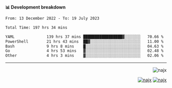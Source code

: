 <b>📊 Development breakdown</b>
<!--START_SECTION:waka-->

```txt
From: 13 December 2022 - To: 19 July 2023

Total Time: 197 hrs 34 mins

YAML              139 hrs 37 mins █████████████████▓░░░░░░░   70.66 %
PowerShell        21 hrs 43 mins  ██▓░░░░░░░░░░░░░░░░░░░░░░   11.00 %
Bash              9 hrs 8 mins    █░░░░░░░░░░░░░░░░░░░░░░░░   04.63 %
Go                4 hrs 53 mins   ▓░░░░░░░░░░░░░░░░░░░░░░░░   02.48 %
Other             4 hrs 3 mins    ▓░░░░░░░░░░░░░░░░░░░░░░░░   02.06 %
```

<!--END_SECTION:waka-->
-----
<p align="right">
  <img src="https://komarev.com/ghpvc/?username=najx&label=GitHub%20Profile%20Views&color=yellow&style=flat" alt="najx" />
</p align="center">
<p align="right">
  <a href="https://www.linkedin.com/in/abdx"><img src="https://img.shields.io/badge/LinkedIn--_.svg?style=social&logo=linkedin" alt="najx"></a>
  <a href="https://stackoverflow.com/users/19588110/najim-abdelmoula"><img src="https://img.shields.io/badge/Stack Overflow--_.svg?style=social&logo=stackoverflow" alt="najx"></a>
</p align="center">
